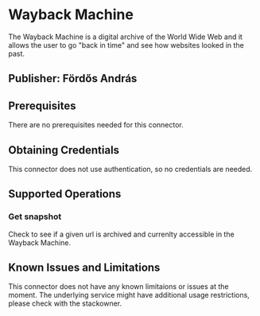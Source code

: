 # Wayback Machine
The Wayback Machine is a digital archive of the World Wide Web and it allows the user to go "back in time" and see how websites looked in the past.

## Publisher: Fördős András

## Prerequisites
There are no prerequisites needed for this connector.

## Obtaining Credentials
This connector does not use authentication, so no credentials are needed.

## Supported Operations
### Get snapshot
Check to see if a given url is archived and currenlty accessible in the Wayback Machine.

## Known Issues and Limitations
This connector does not have any known limitaions or issues at the moment.
The underlying service might have additional usage restrictions, please check with the stackowner.